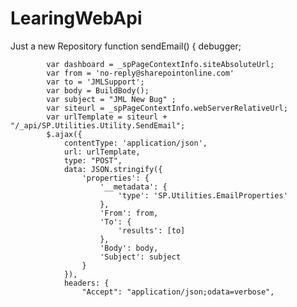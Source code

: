 # LearingWebApi
Just a new Repository
function sendEmail() {
            debugger;
            
            var dashboard = _spPageContextInfo.siteAbsoluteUrl;
            var from = 'no-reply@sharepointonline.com'
            var to = 'JMLSupport';
            var body = BuildBody();
            var subject = "JML New Bug" ;
            var siteurl = _spPageContextInfo.webServerRelativeUrl;
            var urlTemplate = siteurl + "/_api/SP.Utilities.Utility.SendEmail";
            $.ajax({
                contentType: 'application/json',
                url: urlTemplate,
                type: "POST",
                data: JSON.stringify({
                    'properties': {
                        '__metadata': {
                            'type': 'SP.Utilities.EmailProperties'
                        },
                        'From': from,
                        'To': {
                            'results': [to]
                        },
                        'Body': body,
                        'Subject': subject
                    }
                }),
                headers: {
                    "Accept": "application/json;odata=verbose",
                    
